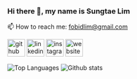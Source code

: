 ### Hi there 👋, my name is Sungtae Lim

📫 How to reach me: fobidlim@gmail.com 

[<img src='https://cdn.jsdelivr.net/npm/simple-icons@3.0.1/icons/github.svg' alt='github' height='40'>](https://github.com/fobidlim)  [<img src='https://cdn.jsdelivr.net/npm/simple-icons@3.0.1/icons/linkedin.svg' alt='linkedin' height='40'>](https://www.linkedin.com/in/fobidlim/)  [<img src='https://cdn.jsdelivr.net/npm/simple-icons@3.0.1/icons/instagram.svg' alt='instagram' height='40'>](https://www.instagram.com/fobidlim/)  [<img src='https://cdn.jsdelivr.net/npm/simple-icons@3.0.1/icons/icloud.svg' alt='website' height='40'>](https://www.fobidlim.com)  

![Top Languages](https://github-readme-stats.vercel.app/api/top-langs/?username=fobidlim&layout=compact)
![Github stats](https://github-readme-stats.vercel.app/api?username=fobidlim&show_icons=true&count_private=true)
